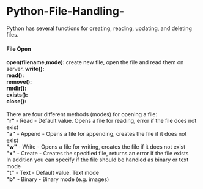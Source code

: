 # Python-File-Handling-

Python has several functions for creating, reading, updating, and deleting files.

<h4>File Open</h4>
<b>open(filename,mode): </b> create new file, open the file and read them on server.
<b>write(): </b> <br>
<b>read(): </b> <br>
<b>remove(): </b> <br>
<b>rmdir(): </b> <br>
<b>exists(): </b> <br>
<b>close(): </b> <br>



<br>
There are four different methods (modes) for opening a file:<br>
<b>"r"</b> - Read - Default value. Opens a file for reading, error if the file does not exist<br>
<b>"a"</b> - Append - Opens a file for appending, creates the file if it does not exist<br>
<b>"w"</b> - Write - Opens a file for writing, creates the file if it does not exist<br>
<b>"x"</b> - Create - Creates the specified file, returns an error if the file exists<br>
In addition you can specify if the file should be handled as binary or text mode<br>
<b>"t"</b> - Text - Default value. Text mode<br>
<b>"b"</b> - Binary - Binary mode (e.g. images)

